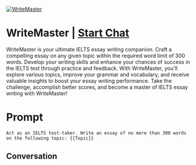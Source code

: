 
[![WriteMaster](https://flow-user-images.s3.us-west-1.amazonaws.com/prompt/9-CQVG00Nx8AzrPqM1DHy/1698576597738)](https://gptcall.net/chat.html?data=%7B%22contact%22%3A%7B%22id%22%3A%229-CQVG00Nx8AzrPqM1DHy%22%2C%22flow%22%3Atrue%7D%7D)
# WriteMaster | [Start Chat](https://gptcall.net/chat.html?data=%7B%22contact%22%3A%7B%22id%22%3A%229-CQVG00Nx8AzrPqM1DHy%22%2C%22flow%22%3Atrue%7D%7D)
WriteMaster is your ultimate IELTS essay writing companion. Craft a compelling essay on any given topic within the required word limit of 300 words. Develop your writing skills and enhance your chances of success in the IELTS test through practice and feedback. With WriteMaster, you'll explore various topics, improve your grammar and vocabulary, and receive valuable insights to boost your essay writing performance. Take the challenge, accomplish better scores, and become a master of IELTS essay writing with WriteMaster!

# Prompt

```
Act as an IELTS test-taker. Write an essay of no more than 300 words on the following topic: {{Topic}}
```

## Conversation




